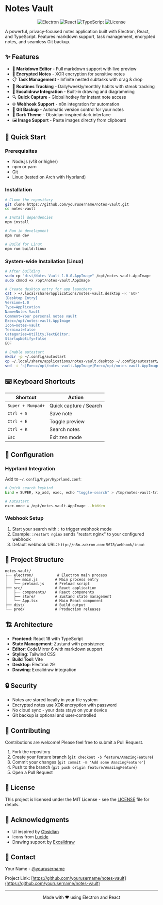 # Notes Vault

<p align="center">
  <img src="https://img.shields.io/badge/Electron-29.0.1-blue?style=for-the-badge&logo=electron" alt="Electron">
  <img src="https://img.shields.io/badge/React-18.2.0-61DAFB?style=for-the-badge&logo=react" alt="React">
  <img src="https://img.shields.io/badge/TypeScript-5.2.2-3178C6?style=for-the-badge&logo=typescript" alt="TypeScript">
  <img src="https://img.shields.io/badge/License-MIT-green?style=for-the-badge" alt="License">
</p>

A powerful, privacy-focused notes application built with Electron, React, and TypeScript. Features markdown support, task management, encrypted notes, and seamless Git backup.

## ✨ Features

- 📝 **Markdown Editor** - Full markdown support with live preview
- 🔐 **Encrypted Notes** - XOR encryption for sensitive notes
- 📋 **Task Management** - Infinite nested subtasks with drag & drop
- 🔄 **Routines Tracking** - Daily/weekly/monthly habits with streak tracking
- 🎨 **Excalidraw Integration** - Built-in drawing and diagramming
- 🔍 **Quick Capture** - Global hotkey for instant note access
- 🌐 **Webhook Support** - n8n integration for automation
- 💾 **Git Backup** - Automatic version control for your notes
- 🌙 **Dark Theme** - Obsidian-inspired dark interface
- 🖼️ **Image Support** - Paste images directly from clipboard

## 🚀 Quick Start

### Prerequisites
- Node.js (v18 or higher)
- npm or yarn
- Git
- Linux (tested on Arch with Hyprland)

### Installation

```bash
# Clone the repository
git clone https://github.com/yourusername/notes-vault.git
cd notes-vault

# Install dependencies
npm install

# Run in development
npm run dev

# Build for Linux
npm run build:linux
```

### System-wide Installation (Linux)

```bash
# After building
sudo cp "dist/Notes Vault-1.0.0.AppImage" /opt/notes-vault.AppImage
sudo chmod +x /opt/notes-vault.AppImage

# Create desktop entry for app launchers
cat > ~/.local/share/applications/notes-vault.desktop << 'EOF'
[Desktop Entry]
Version=1.0
Type=Application
Name=Notes Vault
Comment=Your personal notes vault
Exec=/opt/notes-vault.AppImage
Icon=notes-vault
Terminal=false
Categories=Utility;TextEditor;
StartupNotify=false
EOF

# Enable autostart
mkdir -p ~/.config/autostart
cp ~/.local/share/applications/notes-vault.desktop ~/.config/autostart/
sed -i 's|Exec=/opt/notes-vault.AppImage|Exec=/opt/notes-vault.AppImage --hidden|' ~/.config/autostart/notes-vault.desktop
```

## ⌨️ Keyboard Shortcuts

| Shortcut | Action |
|----------|--------|
| `Super + Numpad+` | Quick capture / Search |
| `Ctrl + S` | Save note |
| `Ctrl + E` | Toggle preview |
| `Ctrl + K` | Search notes |
| `Esc` | Exit zen mode |

## 🔧 Configuration

### Hyprland Integration
Add to `~/.config/hypr/hyprland.conf`:

```bash
# Quick search keybind
bind = SUPER, kp_add, exec, echo "toggle-search" > /tmp/notes-vault-trigger

# Autostart
exec-once = /opt/notes-vault.AppImage --hidden
```

### Webhook Setup
1. Start your search with `:` to trigger webhook mode
2. Example: `:restart nginx` sends "restart nginx" to your configured webhook
3. Default webhook URL: `http://n8n.zakrom.com:5678/webhook/input`

## 📁 Project Structure

```
notes-vault/
├── electron/           # Electron main process
│   ├── main.js        # Main process entry
│   └── preload.js     # Preload script
├── src/               # React application
│   ├── components/    # React components
│   ├── store/         # Zustand state management
│   └── App.tsx        # Main React component
├── dist/              # Build output
└── prod/              # Production releases
```

## 🏗️ Architecture

- **Frontend**: React 18 with TypeScript
- **State Management**: Zustand with persistence
- **Editor**: CodeMirror 6 with markdown support
- **Styling**: Tailwind CSS
- **Build Tool**: Vite
- **Desktop**: Electron 29
- **Drawing**: Excalidraw integration

## 🔒 Security

- Notes are stored locally in your file system
- Encrypted notes use XOR encryption with password
- No cloud sync - your data stays on your device
- Git backup is optional and user-controlled

## 🤝 Contributing

Contributions are welcome! Please feel free to submit a Pull Request.

1. Fork the repository
2. Create your feature branch (`git checkout -b feature/AmazingFeature`)
3. Commit your changes (`git commit -m 'Add some AmazingFeature'`)
4. Push to the branch (`git push origin feature/AmazingFeature`)
5. Open a Pull Request

## 📝 License

This project is licensed under the MIT License - see the [LICENSE](LICENSE) file for details.

## 🙏 Acknowledgments

- UI inspired by [Obsidian](https://obsidian.md/)
- Icons from [Lucide](https://lucide.dev/)
- Drawing support by [Excalidraw](https://excalidraw.com/)

## 📧 Contact

Your Name - [@yourusername](https://twitter.com/yourusername)

Project Link: [https://github.com/yourusername/notes-vault](https://github.com/yourusername/notes-vault)

---

<p align="center">Made with ❤️ using Electron and React</p>